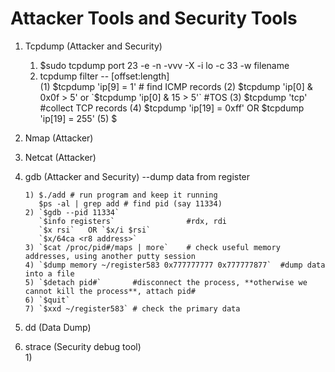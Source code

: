 # Attacker Tools and Security Tools
1. Tcpdump (Attacker and Security)  
   1) $sudo tcpdump port 23 -e -n -vvv -X -i lo -c 33 -w filename
   2) tcpdump filter --<protocol header> [offset:length] <relation> <value>  
      (1) $tcpdump 'ip[9] = 1'  # find ICMP records
      (2) $tcpdump 'ip[0] & 0x0f > 5' or `$tcpdump 'ip[0] & 15 > 5'` #TOS
      (3) $tcpdump 'tcp'    #collect TCP records
      (4) $tcpdump 'ip[19] = 0xff' OR $tcpdump 'ip[19] = 255'
      (5) $ 

2. Nmap (Attacker)

3. Netcat (Attacker)

4. gdb (Attacker and Security) --dump data from register  
   ```
   1) $./add # run program and keep it running
      $ps -al | grep add # find pid (say 11334)
   2) `$gdb --pid 11334`  
   	  `$info registers`                #rdx, rdi  
   	  `$x rsi`   OR `$x/i $rsi`  
   	  `$x/64ca <r8 address>`  
   3) `$cat /proc/pid#/maps | more`    # check useful memory addresses, using another putty session
   4) `$dump memory ~/register583 0x777777777 0x777777877`  #dump data into a file
   5) `$detach pid#`       #disconnect the process, **otherwise we cannot kill the process**, attach pid#
   6) `$quit`
   7) `$xxd ~/register583` # check the primary data
   ```
5. dd (Data Dump)

6. strace (Security debug tool)  
   1) 